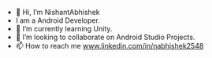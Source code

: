 - 👋 Hi, I’m NishantAbhishek
- I am a Android Developer.
- 🌱 I’m currently learning Unity.
- 💞️ I’m looking to collaborate on Android Studio Projects.
- 📫 How to reach me www.linkedin.com/in/nabhishek2548

